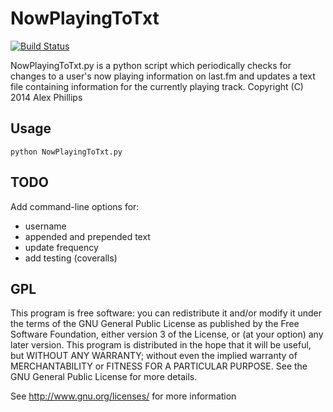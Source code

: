 NowPlayingToTxt
===============

[![Build Status](https://travis-ci.org/alecksphillips/NowPlayingToTxt.png?branch=master)](https://travis-ci.org/alecksphillips/NowPlayingToTxt)

NowPlayingToTxt.py is a python script which periodically checks for
changes to a user's now playing information on last.fm and updates a
text file containing information for the currently playing track.
Copyright (C) 2014  Alex Phillips

Usage
-----

`python NowPlayingToTxt.py`

TODO
----

Add command-line options for:
* username
* appended and prepended text
* update frequency
* add testing (coveralls)

GPL
---

This program is free software: you can redistribute it and/or modify
it under the terms of the GNU General Public License as published by
the Free Software Foundation, either version 3 of the License, or
(at your option) any later version.
This program is distributed in the hope that it will be useful,
but WITHOUT ANY WARRANTY; without even the implied warranty of
MERCHANTABILITY or FITNESS FOR A PARTICULAR PURPOSE.  See the
GNU General Public License for more details.

See <http://www.gnu.org/licenses/> for more information

